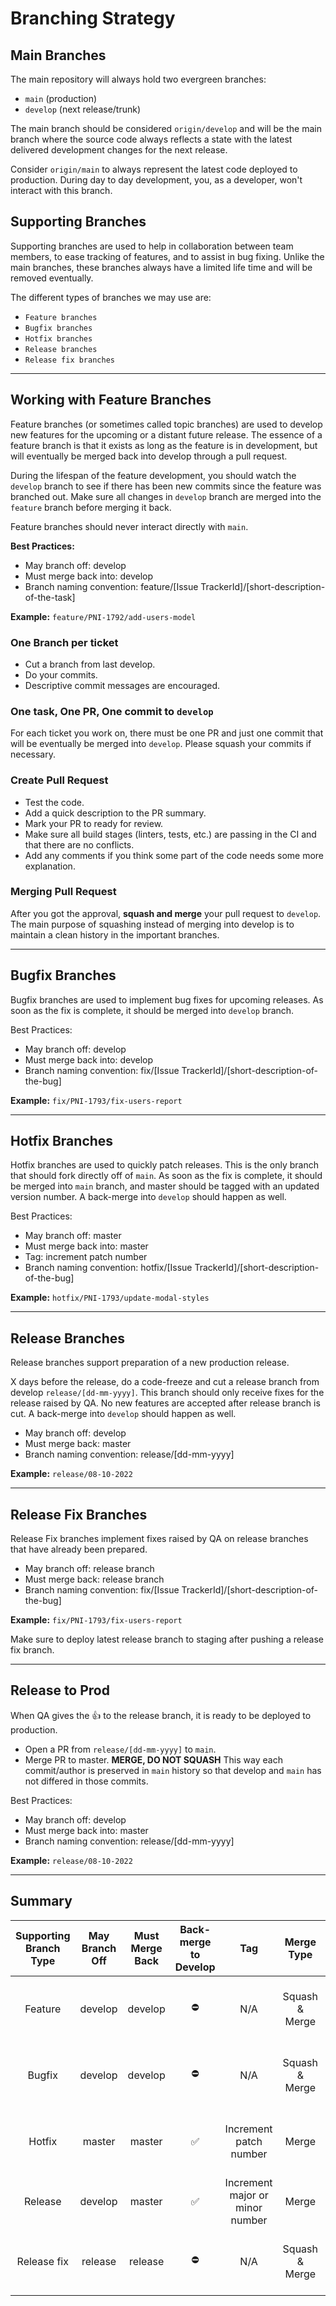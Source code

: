 # Branching Strategy

## Main Branches

The main repository will always hold two evergreen branches:

- `main` (production)
- `develop` (next release/trunk)

The main branch should be considered `origin/develop` and will be the main branch where the source code always reflects a state with the latest delivered development changes for the next release.

Consider `origin/main` to always represent the latest code deployed to production. During day to day development, you, as a developer, won't interact with this branch.

## Supporting Branches

Supporting branches are used to help in collaboration between team members, to ease tracking of features, and to assist in bug fixing. Unlike the main branches, these branches always have a limited life time and will be removed eventually.

The different types of branches we may use are:

- `Feature branches`
- `Bugfix branches`
- `Hotfix branches`
- `Release branches`
- `Release fix branches`

---

## Working with Feature Branches

Feature branches (or sometimes called topic branches) are used to develop new features for the upcoming or a distant future release. The essence of a feature branch is that it exists as long as the feature is in development, but will eventually be merged back into develop through a pull request.

During the lifespan of the feature development, you should watch the `develop` branch to see if there has been new commits since the feature was branched out. Make sure all changes in `develop` branch are merged into the `feature` branch before merging it back.

Feature branches should never interact directly with `main`.

**Best Practices:**

- May branch off: develop
- Must merge back into: develop
- Branch naming convention: feature/[Issue TrackerId]/[short-description-of-the-task]

**Example:** `feature/PNI-1792/add-users-model`

### One Branch per ticket

- Cut a branch from last develop.
- Do your commits.
- Descriptive commit messages are encouraged.

### One task, One PR, One commit to `develop`

For each ticket you work on, there must be one PR and just one commit that will be eventually be merged into `develop`. Please squash your commits if necessary.

### Create Pull Request

- Test the code.
- Add a quick description to the PR summary.
- Mark your PR to ready for review.
- Make sure all build stages (linters, tests, etc.) are passing in the CI and that there are no conflicts.
- Add any comments if you think some part of the code needs some more explanation.

### Merging Pull Request

After you got the approval, **squash and merge** your pull request to `develop`. The main purpose of squashing instead of merging into develop is to maintain a clean history in the important branches.

---

## Bugfix Branches

Bugfix branches are used to implement bug fixes for upcoming releases. As soon as the fix is complete, it should be merged into `develop` branch.

Best Practices:

- May branch off: develop
- Must merge back into: develop
- Branch naming convention: fix/[Issue TrackerId]/[short-description-of-the-bug]

**Example:** `fix/PNI-1793/fix-users-report`

---

## Hotfix Branches

Hotfix branches are used to quickly patch releases. This is the only branch that should fork directly off of `main`. As soon as the fix is complete, it should be merged into `main` branch, and master should be tagged with an updated version number. A back-merge into `develop` should happen as well.

Best Practices:

- May branch off: master
- Must merge back into: master
- Tag: increment patch number
- Branch naming convention: hotfix/[Issue TrackerId]/[short-description-of-the-bug]

**Example:** `hotfix/PNI-1793/update-modal-styles`

---

## Release Branches

Release branches support preparation of a new production release.

X days before the release, do a code-freeze and cut a release branch from develop `release/[dd-mm-yyyy]`. This branch should only receive fixes for the release raised by QA. No new features are accepted after release branch is cut. A back-merge into `develop` should happen as well.

- May branch off: develop
- Must merge back: master
- Branch naming convention: release/[dd-mm-yyyy]

**Example:** `release/08-10-2022`

---

## Release Fix Branches

Release Fix branches implement fixes raised by QA on release branches that have already been prepared.

- May branch off: release branch
- Must merge back: release branch
- Branch naming convention: fix/[Issue TrackerId]/[short-description-of-the-bug]

**Example:** `fix/PNI-1793/fix-users-report`

Make sure to deploy latest release branch to staging after pushing a release fix branch.

---

## Release to Prod

When QA gives the 👍 to the release branch, it is ready to be deployed to production.

- Open a PR from `release/[dd-mm-yyyy]` to `main`.
- Merge PR to master. **MERGE, DO NOT SQUASH** This way each commit/author is preserved in `main` history so that develop and `main` has not differed in those commits.

Best Practices:

- May branch off: develop
- Must merge back into: master
- Branch naming convention: release/[dd-mm-yyyy]

**Example:** `release/08-10-2022`

---

## Summary

| Supporting Branch Type | May Branch Off | Must Merge Back | Back-merge to Develop |               Tag               |   Merge Type   |                  Branch Naming Convention                  |
| :--------------------: | :------------: | :-------------: | :-------------------: | :-----------------------------: | :------------: | :--------------------------------------------------------: |
|        Feature         |    develop     |     develop     |          ⛔           |               N/A               | Squash & Merge | feature/[Issue Tracker Id]/[short-description-of-the-task] |
|         Bugfix         |    develop     |     develop     |          ⛔           |               N/A               | Squash & Merge |   fix/[Issue Tracker Id]/[short-description-of-the-bug]    |
|         Hotfix         |     master     |     master      |          ✅           |     Increment patch number      |     Merge      |  hotfix/[Issue Tracker Id]/[short-description-of-the-bug]  |
|        Release         |    develop     |     master      |          ✅           | Increment major or minor number |     Merge      |                    release/[dd-mm-yyyy]                    |
|      Release fix       |    release     |     release     |          ⛔           |               N/A               | Squash & Merge |   fix/[Issue Tracker Id]/[short-description-of-the-bug]    |

